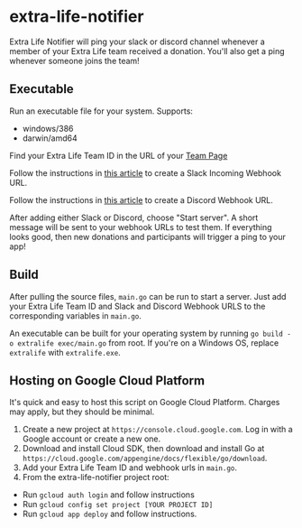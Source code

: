 # extra-life-notifier

Extra Life Notifier will ping your slack or discord channel whenever a member of your Extra Life team received a donation. You'll also get a ping whenever someone joins the team!

## Executable

Run an executable file for your system. Supports:
- windows/386
- darwin/amd64

Find your Extra Life Team ID in the URL of your [Team Page](https://imgur.com/ibu50IB)

Follow the instructions in [this article](https://slack.com/intl/en-ca/help/articles/115005265063-incoming-webhooks-for-slack) to create a Slack Incoming Webhook URL.

Follow the instructions in [this article](https://support.discordapp.com/hc/en-us/articles/228383668-Intro-to-Webhooks) to create a Discord Webhook URL.

After adding either Slack or Discord, choose "Start server". A short message will be sent to your webhook URLs to test them. If everything looks good, then new donations and participants will trigger a ping to your app!


## Build

After pulling the source files, `main.go` can be run to start a server. Just add your Extra Life Team ID and Slack and Discord Webhook URLS to the corresponding variables in `main.go`.

An executable can be built for your operating system by running `go build -o extralife exec/main.go` from root. If you're on a Windows OS, replace `extralife` with `extralife.exe`.

## Hosting on Google Cloud Platform

It's quick and easy to host this script on Google Cloud Platform. Charges may apply, but they should be minimal.
1. Create a new project at `https://console.cloud.google.com`. Log in with a Google account or create a new one.
2. Download and install Cloud SDK, then download and install Go at `https://cloud.google.com/appengine/docs/flexible/go/download`.
3. Add your Extra Life Team ID and webhook urls in `main.go`.
4. From the extra-life-notifier project root:
- Run `gcloud auth login` and follow instructions
- Run `gcloud config set project [YOUR PROJECT ID]`
- Run `gcloud app deploy` and follow instructions.

